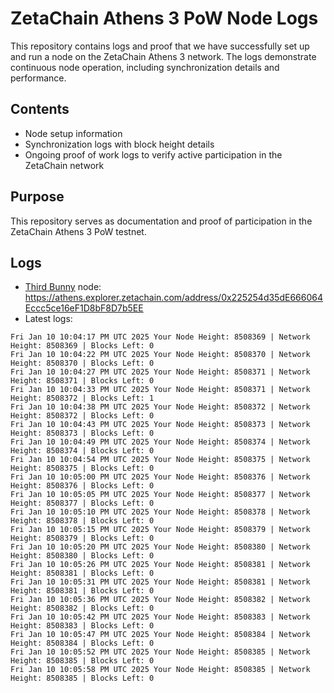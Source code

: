 # ZetaChain Athens 3 PoW Node Logs
This repository contains logs and proof that we have successfully set up and run a node on the ZetaChain Athens 3 network. The logs demonstrate continuous node operation, including synchronization details and performance.

## Contents
- Node setup information
- Synchronization logs with block height details
- Ongoing proof of work logs to verify active participation in the ZetaChain network

## Purpose
This repository serves as documentation and proof of participation in the ZetaChain Athens 3 PoW testnet.

## Logs

- [Third Bunny](https://thirdbunny.xyz/) node: https://athens.explorer.zetachain.com/address/0x225254d35dE666064Eccc5ce16eF1D8bF8D7b5EE
- Latest logs:
```
Fri Jan 10 10:04:17 PM UTC 2025 Your Node Height: 8508369 | Network Height: 8508369 | Blocks Left: 0
Fri Jan 10 10:04:22 PM UTC 2025 Your Node Height: 8508370 | Network Height: 8508370 | Blocks Left: 0
Fri Jan 10 10:04:27 PM UTC 2025 Your Node Height: 8508371 | Network Height: 8508371 | Blocks Left: 0
Fri Jan 10 10:04:33 PM UTC 2025 Your Node Height: 8508371 | Network Height: 8508372 | Blocks Left: 1
Fri Jan 10 10:04:38 PM UTC 2025 Your Node Height: 8508372 | Network Height: 8508372 | Blocks Left: 0
Fri Jan 10 10:04:43 PM UTC 2025 Your Node Height: 8508373 | Network Height: 8508373 | Blocks Left: 0
Fri Jan 10 10:04:49 PM UTC 2025 Your Node Height: 8508374 | Network Height: 8508374 | Blocks Left: 0
Fri Jan 10 10:04:54 PM UTC 2025 Your Node Height: 8508375 | Network Height: 8508375 | Blocks Left: 0
Fri Jan 10 10:05:00 PM UTC 2025 Your Node Height: 8508376 | Network Height: 8508376 | Blocks Left: 0
Fri Jan 10 10:05:05 PM UTC 2025 Your Node Height: 8508377 | Network Height: 8508377 | Blocks Left: 0
Fri Jan 10 10:05:10 PM UTC 2025 Your Node Height: 8508378 | Network Height: 8508378 | Blocks Left: 0
Fri Jan 10 10:05:15 PM UTC 2025 Your Node Height: 8508379 | Network Height: 8508379 | Blocks Left: 0
Fri Jan 10 10:05:20 PM UTC 2025 Your Node Height: 8508380 | Network Height: 8508380 | Blocks Left: 0
Fri Jan 10 10:05:26 PM UTC 2025 Your Node Height: 8508381 | Network Height: 8508381 | Blocks Left: 0
Fri Jan 10 10:05:31 PM UTC 2025 Your Node Height: 8508381 | Network Height: 8508381 | Blocks Left: 0
Fri Jan 10 10:05:36 PM UTC 2025 Your Node Height: 8508382 | Network Height: 8508382 | Blocks Left: 0
Fri Jan 10 10:05:42 PM UTC 2025 Your Node Height: 8508383 | Network Height: 8508383 | Blocks Left: 0
Fri Jan 10 10:05:47 PM UTC 2025 Your Node Height: 8508384 | Network Height: 8508384 | Blocks Left: 0
Fri Jan 10 10:05:52 PM UTC 2025 Your Node Height: 8508385 | Network Height: 8508385 | Blocks Left: 0
Fri Jan 10 10:05:58 PM UTC 2025 Your Node Height: 8508385 | Network Height: 8508385 | Blocks Left: 0
```
